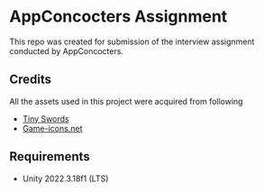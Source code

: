 
# AppConcocters Assignment

This repo was created for submission of the interview assignment conducted by AppConcocters.

## Credits

All the assets used in this project were acquired from following

 - [Tiny Swords](https://pixelfrog-assets.itch.io/tiny-swords)
 - [Game-icons.net](https://game-icons.net/)


## Requirements

- Unity 2022.3.18f1 (LTS)

